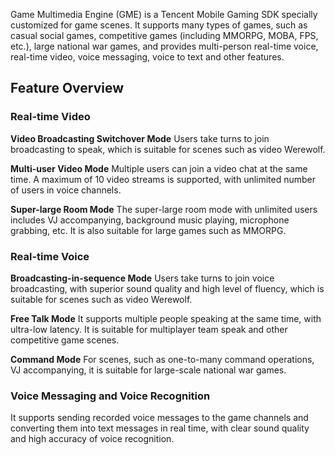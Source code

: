 Game Multimedia Engine (GME) is a Tencent Mobile Gaming SDK specially customized for game scenes. It supports many types of games, such as casual social games, competitive games (including MMORPG, MOBA, FPS, etc.), large national war games, and provides multi-person real-time voice, real-time video, voice messaging, voice to text and other features.
## Feature Overview
### Real-time Video
**Video Broadcasting Switchover Mode**
Users take turns to join broadcasting to speak, which is suitable for scenes such as video Werewolf.

**Multi-user Video Mode**
Multiple users can join a video chat at the same time. A maximum of 10 video streams is supported, with unlimited number of users in voice channels.

**Super-large Room Mode**
The super-large room mode with unlimited users includes VJ accompanying, background music playing, microphone grabbing, etc. It is also suitable for large games such as MMORPG.
### Real-time Voice
**Broadcasting-in-sequence Mode**
Users take turns to join voice broadcasting, with superior sound quality and high level of fluency, which is suitable for scenes such as video Werewolf.

**Free Talk Mode**
It supports multiple people speaking at the same time, with ultra-low latency. It is suitable for multiplayer team speak and other competitive game scenes.

**Command Mode**
For scenes, such as one-to-many command operations, VJ accompanying, it is suitable for large-scale national war games.
### Voice Messaging and Voice Recognition
It supports sending recorded voice messages to the game channels and converting them into text messages in real time, with clear sound quality and high accuracy of voice recognition.
